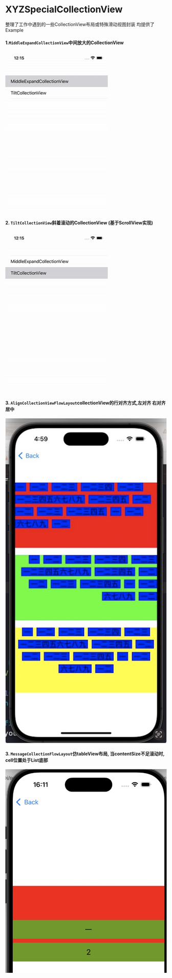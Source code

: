 # XYZSpecialCollectionView

整理了工作中遇到的一些CollectionView布局或特殊滑动视图封装
均提供了Example

#### 1.```MiddleExpandCollectionView```中间放大的CollectionView
![](./preview/MiddleExpandCollectionView.gif)

#### 2. ```TiltCollectionView```斜着滚动的CollectionView (基于ScrollView实现)
![](./preview/TiltCollectionView.gif)

#### 3. ```AlignCollectionViewFlowLayout```collectionView的行对齐方式,左对齐 右对齐 居中
![](./preview/align.jpg)

#### 3. ```MessageCollectionFlowLayout```仿tableView布局, 当contentSize不足滚动时, cell位置处于List底部
![](./preview/messageLyout.jpg)

